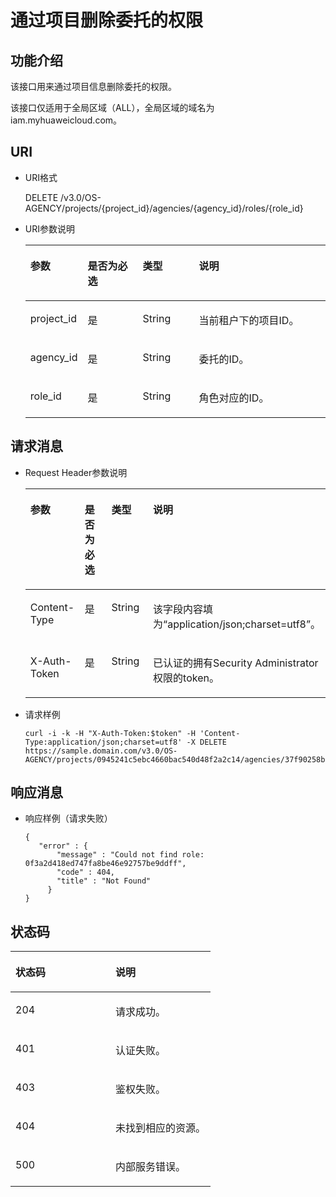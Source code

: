 # 通过项目删除委托的权限<a name="ZH-CN_TOPIC_0110485099"></a>

## 功能介绍<a name="s48f1857f7f6d48a3985f62aa814b421d"></a>

该接口用来通过项目信息删除委托的权限。

该接口仅适用于全局区域（ALL），全局区域的域名为iam.myhuaweicloud.com。

## URI<a name="sfe5ded2143184f9d9e1ae057fbeec16c"></a>

-   URI格式

    DELETE /v3.0/OS-AGENCY/projects/\{project\_id\}/agencies/\{agency\_id\}/roles/\{role\_id\}


-   URI参数说明

    <a name="t2aa5c624f4c74e67979449d61a0ceee3"></a>
    <table><thead align="left"><tr id="r18c4c13a248d44b0bf3aea4524953fa7"><th class="cellrowborder" valign="top" width="18.360000000000003%" id="mcps1.1.5.1.1"><p id="af081f9f416d84fd193f19a8e514c3e52"><a name="af081f9f416d84fd193f19a8e514c3e52"></a><a name="af081f9f416d84fd193f19a8e514c3e52"></a>参数</p>
    </th>
    <th class="cellrowborder" valign="top" width="18.48%" id="mcps1.1.5.1.2"><p id="a8c4799aa5ce1465695d91d6d4d55e27d"><a name="a8c4799aa5ce1465695d91d6d4d55e27d"></a><a name="a8c4799aa5ce1465695d91d6d4d55e27d"></a>是否为必选</p>
    </th>
    <th class="cellrowborder" valign="top" width="18.86%" id="mcps1.1.5.1.3"><p id="a57a24f48f77e4ae9955876b9a8f4ee7c"><a name="a57a24f48f77e4ae9955876b9a8f4ee7c"></a><a name="a57a24f48f77e4ae9955876b9a8f4ee7c"></a>类型</p>
    </th>
    <th class="cellrowborder" valign="top" width="44.3%" id="mcps1.1.5.1.4"><p id="ad6aa3bad53c04c0b82b35e497f43bfec"><a name="ad6aa3bad53c04c0b82b35e497f43bfec"></a><a name="ad6aa3bad53c04c0b82b35e497f43bfec"></a>说明</p>
    </th>
    </tr>
    </thead>
    <tbody><tr id="rdc4170c186354c2f91b3b12f6386737d"><td class="cellrowborder" valign="top" width="18.360000000000003%" headers="mcps1.1.5.1.1 "><p id="a40693609e98c4aaea2351499640cc4af"><a name="a40693609e98c4aaea2351499640cc4af"></a><a name="a40693609e98c4aaea2351499640cc4af"></a>project_id</p>
    </td>
    <td class="cellrowborder" valign="top" width="18.48%" headers="mcps1.1.5.1.2 "><p id="ac4382c99bc924ab5b78cf6e509a1b0eb"><a name="ac4382c99bc924ab5b78cf6e509a1b0eb"></a><a name="ac4382c99bc924ab5b78cf6e509a1b0eb"></a>是</p>
    </td>
    <td class="cellrowborder" valign="top" width="18.86%" headers="mcps1.1.5.1.3 "><p id="a8c96ed441f034e50845d1764bdb63b57"><a name="a8c96ed441f034e50845d1764bdb63b57"></a><a name="a8c96ed441f034e50845d1764bdb63b57"></a>String</p>
    </td>
    <td class="cellrowborder" valign="top" width="44.3%" headers="mcps1.1.5.1.4 "><p id="a7667ef562ece4a14b23cf0e3f9d24f32"><a name="a7667ef562ece4a14b23cf0e3f9d24f32"></a><a name="a7667ef562ece4a14b23cf0e3f9d24f32"></a>当前租户下的项目ID。</p>
    </td>
    </tr>
    <tr id="r3a9071e9271144ea90ac659d8cb1aa15"><td class="cellrowborder" valign="top" width="18.360000000000003%" headers="mcps1.1.5.1.1 "><p id="af2acb86b260b4702b19ab9673276497f"><a name="af2acb86b260b4702b19ab9673276497f"></a><a name="af2acb86b260b4702b19ab9673276497f"></a>agency_id</p>
    </td>
    <td class="cellrowborder" valign="top" width="18.48%" headers="mcps1.1.5.1.2 "><p id="ab283131f761148199333bf5f71b82283"><a name="ab283131f761148199333bf5f71b82283"></a><a name="ab283131f761148199333bf5f71b82283"></a>是</p>
    </td>
    <td class="cellrowborder" valign="top" width="18.86%" headers="mcps1.1.5.1.3 "><p id="abfa70ffe4158411aae2bba76f5d7b7c6"><a name="abfa70ffe4158411aae2bba76f5d7b7c6"></a><a name="abfa70ffe4158411aae2bba76f5d7b7c6"></a>String</p>
    </td>
    <td class="cellrowborder" valign="top" width="44.3%" headers="mcps1.1.5.1.4 "><p id="a6ab8ddc960e64012b8e1e90823d4bee1"><a name="a6ab8ddc960e64012b8e1e90823d4bee1"></a><a name="a6ab8ddc960e64012b8e1e90823d4bee1"></a>委托的ID。</p>
    </td>
    </tr>
    <tr id="r6de749e3ff2340a08335bd7771c8250f"><td class="cellrowborder" valign="top" width="18.360000000000003%" headers="mcps1.1.5.1.1 "><p id="ad448887c559647dc81a008e213efed92"><a name="ad448887c559647dc81a008e213efed92"></a><a name="ad448887c559647dc81a008e213efed92"></a>role_id</p>
    </td>
    <td class="cellrowborder" valign="top" width="18.48%" headers="mcps1.1.5.1.2 "><p id="ae0260997bc3f412782fa0d29015b43a7"><a name="ae0260997bc3f412782fa0d29015b43a7"></a><a name="ae0260997bc3f412782fa0d29015b43a7"></a>是</p>
    </td>
    <td class="cellrowborder" valign="top" width="18.86%" headers="mcps1.1.5.1.3 "><p id="a8f9ced09b143432b93ee28a25a0b50d2"><a name="a8f9ced09b143432b93ee28a25a0b50d2"></a><a name="a8f9ced09b143432b93ee28a25a0b50d2"></a>String</p>
    </td>
    <td class="cellrowborder" valign="top" width="44.3%" headers="mcps1.1.5.1.4 "><p id="acd8bd3f1706b487597c4892ed03e68e2"><a name="acd8bd3f1706b487597c4892ed03e68e2"></a><a name="acd8bd3f1706b487597c4892ed03e68e2"></a>角色对应的ID。</p>
    </td>
    </tr>
    </tbody>
    </table>


## 请求消息<a name="s55f94d8e06e84a6586f85cdad674bc28"></a>

-   Request Header参数说明

    <a name="tdbe70f15bc7d49b6a23afd3d4b2200b0"></a>
    <table><thead align="left"><tr id="r0183ddc5d1e44f7bbb33b611f4a7eba1"><th class="cellrowborder" valign="top" width="18.6981301869813%" id="mcps1.1.5.1.1"><p id="a686a86141a60438ca8daa521fc171b65"><a name="a686a86141a60438ca8daa521fc171b65"></a><a name="a686a86141a60438ca8daa521fc171b65"></a>参数</p>
    </th>
    <th class="cellrowborder" valign="top" width="18.05819418058194%" id="mcps1.1.5.1.2"><p id="a987b6ec3275142678866ad2a4d2cb6bc"><a name="a987b6ec3275142678866ad2a4d2cb6bc"></a><a name="a987b6ec3275142678866ad2a4d2cb6bc"></a>是否为必选</p>
    </th>
    <th class="cellrowborder" valign="top" width="18.798120187981198%" id="mcps1.1.5.1.3"><p id="ab73c433bc94940f193659eda3fc3bffb"><a name="ab73c433bc94940f193659eda3fc3bffb"></a><a name="ab73c433bc94940f193659eda3fc3bffb"></a>类型</p>
    </th>
    <th class="cellrowborder" valign="top" width="44.44555544445555%" id="mcps1.1.5.1.4"><p id="a2a0caa56617840adb1a30f86e39c759c"><a name="a2a0caa56617840adb1a30f86e39c759c"></a><a name="a2a0caa56617840adb1a30f86e39c759c"></a>说明</p>
    </th>
    </tr>
    </thead>
    <tbody><tr id="r27a84c3d7e7246a8b705ec299daa27c5"><td class="cellrowborder" valign="top" width="18.6981301869813%" headers="mcps1.1.5.1.1 "><p id="ab88e0563a1bd49a586f3361c9c66c85c"><a name="ab88e0563a1bd49a586f3361c9c66c85c"></a><a name="ab88e0563a1bd49a586f3361c9c66c85c"></a>Content-Type</p>
    </td>
    <td class="cellrowborder" valign="top" width="18.05819418058194%" headers="mcps1.1.5.1.2 "><p id="a255d4e6cd16e4622af9250aa8ac21078"><a name="a255d4e6cd16e4622af9250aa8ac21078"></a><a name="a255d4e6cd16e4622af9250aa8ac21078"></a>是</p>
    </td>
    <td class="cellrowborder" valign="top" width="18.798120187981198%" headers="mcps1.1.5.1.3 "><p id="a184d2ad93eb1453da466311b8f2ecfa2"><a name="a184d2ad93eb1453da466311b8f2ecfa2"></a><a name="a184d2ad93eb1453da466311b8f2ecfa2"></a>String</p>
    </td>
    <td class="cellrowborder" valign="top" width="44.44555544445555%" headers="mcps1.1.5.1.4 "><p id="ae1b8420f4bf14f849b98f906d5efe919"><a name="ae1b8420f4bf14f849b98f906d5efe919"></a><a name="ae1b8420f4bf14f849b98f906d5efe919"></a>该字段内容填为<span class="parmvalue" id="parmvalue1823317483242"><a name="parmvalue1823317483242"></a><a name="parmvalue1823317483242"></a>“application/json;charset=utf8”</span>。</p>
    </td>
    </tr>
    <tr id="r3c0e62e0463c4e388d7f1bd5e92d820f"><td class="cellrowborder" valign="top" width="18.6981301869813%" headers="mcps1.1.5.1.1 "><p id="aaec0543ccbda4911a062562fb2db2330"><a name="aaec0543ccbda4911a062562fb2db2330"></a><a name="aaec0543ccbda4911a062562fb2db2330"></a>X-Auth-Token</p>
    </td>
    <td class="cellrowborder" valign="top" width="18.05819418058194%" headers="mcps1.1.5.1.2 "><p id="accdd3e8baa7f47fc807bbc16ce141f99"><a name="accdd3e8baa7f47fc807bbc16ce141f99"></a><a name="accdd3e8baa7f47fc807bbc16ce141f99"></a>是</p>
    </td>
    <td class="cellrowborder" valign="top" width="18.798120187981198%" headers="mcps1.1.5.1.3 "><p id="ace027e4985744723948acbf16a7f2fa0"><a name="ace027e4985744723948acbf16a7f2fa0"></a><a name="ace027e4985744723948acbf16a7f2fa0"></a>String</p>
    </td>
    <td class="cellrowborder" valign="top" width="44.44555544445555%" headers="mcps1.1.5.1.4 "><p id="a387d91402b38450db105d292a1c27a3f"><a name="a387d91402b38450db105d292a1c27a3f"></a><a name="a387d91402b38450db105d292a1c27a3f"></a>已认证的拥有Security Administrator权限的token。</p>
    </td>
    </tr>
    </tbody>
    </table>


-   请求样例

    ```
    curl -i -k -H "X-Auth-Token:$token" -H 'Content-Type:application/json;charset=utf8' -X DELETE https://sample.domain.com/v3.0/OS-AGENCY/projects/0945241c5ebc4660bac540d48f2a2c14/agencies/37f90258b820472bbc8a0f4f0bfd720d/roles/0f3a2d418ed747fa8be46e92757be9ff
    ```


## 响应消息<a name="s06000b8879ab4e03a6a9bb9819efc6cf"></a>

-   响应样例（请求失败）

    ```
    {
       "error" : {
           "message" : "Could not find role: 0f3a2d418ed747fa8be46e92757be9ddff",
           "code" : 404,
           "title" : "Not Found"
         }
    }
    ```


## 状态码<a name="scf548a47ab574da29926f89ef11f04ae"></a>

<a name="tb53a27db12514b78ad298186ef40e680"></a>
<table><thead align="left"><tr id="r279e3eb7e49b4038972afa957729a748"><th class="cellrowborder" valign="top" width="50%" id="mcps1.1.3.1.1"><p id="a9bedbb306c1c4c5a92b6662fb91c79e9"><a name="a9bedbb306c1c4c5a92b6662fb91c79e9"></a><a name="a9bedbb306c1c4c5a92b6662fb91c79e9"></a>状态码</p>
</th>
<th class="cellrowborder" valign="top" width="50%" id="mcps1.1.3.1.2"><p id="a52ffdf443ea24d128f4e34c0107d0926"><a name="a52ffdf443ea24d128f4e34c0107d0926"></a><a name="a52ffdf443ea24d128f4e34c0107d0926"></a>说明</p>
</th>
</tr>
</thead>
<tbody><tr id="red8d37eb6722412b88f3eb1e4f5bab7f"><td class="cellrowborder" valign="top" width="50%" headers="mcps1.1.3.1.1 "><p id="a87de5f8b9420480f966e3eb889329931"><a name="a87de5f8b9420480f966e3eb889329931"></a><a name="a87de5f8b9420480f966e3eb889329931"></a>204</p>
</td>
<td class="cellrowborder" valign="top" width="50%" headers="mcps1.1.3.1.2 "><p id="ad8bc42b733a44c5c9404c6bcc526e731"><a name="ad8bc42b733a44c5c9404c6bcc526e731"></a><a name="ad8bc42b733a44c5c9404c6bcc526e731"></a>请求成功。</p>
</td>
</tr>
<tr id="rda51c028632943a9a6fa1eb0365f3664"><td class="cellrowborder" valign="top" width="50%" headers="mcps1.1.3.1.1 "><p id="a745635e99e6a45a9be223af7cc9d2ee8"><a name="a745635e99e6a45a9be223af7cc9d2ee8"></a><a name="a745635e99e6a45a9be223af7cc9d2ee8"></a>401</p>
</td>
<td class="cellrowborder" valign="top" width="50%" headers="mcps1.1.3.1.2 "><p id="a1de7e41af81e4726b60783ac3ec12540"><a name="a1de7e41af81e4726b60783ac3ec12540"></a><a name="a1de7e41af81e4726b60783ac3ec12540"></a>认证失败。</p>
</td>
</tr>
<tr id="r026dcca6127245af881a1a315754e829"><td class="cellrowborder" valign="top" width="50%" headers="mcps1.1.3.1.1 "><p id="abbaaccafee2440d392f1a96549b5315e"><a name="abbaaccafee2440d392f1a96549b5315e"></a><a name="abbaaccafee2440d392f1a96549b5315e"></a>403</p>
</td>
<td class="cellrowborder" valign="top" width="50%" headers="mcps1.1.3.1.2 "><p id="af05f4624b2714dc5b4a303761edd70cb"><a name="af05f4624b2714dc5b4a303761edd70cb"></a><a name="af05f4624b2714dc5b4a303761edd70cb"></a>鉴权失败。</p>
</td>
</tr>
<tr id="r69ed72922d0d4fc2a55306dfeb35088a"><td class="cellrowborder" valign="top" width="50%" headers="mcps1.1.3.1.1 "><p id="a22e902a300dc4c848ae5cb3a38c9ffdb"><a name="a22e902a300dc4c848ae5cb3a38c9ffdb"></a><a name="a22e902a300dc4c848ae5cb3a38c9ffdb"></a>404</p>
</td>
<td class="cellrowborder" valign="top" width="50%" headers="mcps1.1.3.1.2 "><p id="aedf5ad7f6ce548df8c144eb22d4169e3"><a name="aedf5ad7f6ce548df8c144eb22d4169e3"></a><a name="aedf5ad7f6ce548df8c144eb22d4169e3"></a>未找到相应的资源。</p>
</td>
</tr>
<tr id="rd2bf1b5d8b2045cc81056adcd99a218e"><td class="cellrowborder" valign="top" width="50%" headers="mcps1.1.3.1.1 "><p id="afe93fd683f8c4b8b8a04e62378c114cd"><a name="afe93fd683f8c4b8b8a04e62378c114cd"></a><a name="afe93fd683f8c4b8b8a04e62378c114cd"></a>500</p>
</td>
<td class="cellrowborder" valign="top" width="50%" headers="mcps1.1.3.1.2 "><p id="ad557276af93c4191ad5f64824f932feb"><a name="ad557276af93c4191ad5f64824f932feb"></a><a name="ad557276af93c4191ad5f64824f932feb"></a>内部服务错误。</p>
</td>
</tr>
</tbody>
</table>

